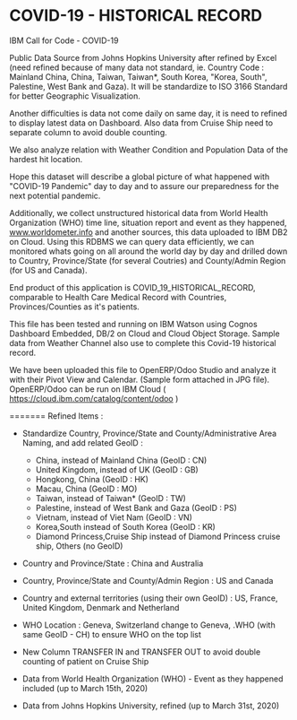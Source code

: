 # COVID-19 - HISTORICAL RECORD
IBM Call for Code - COVID-19

Public Data Source from Johns Hopkins University after refined by Excel (need refined because of many data not standard, 
ie. Country Code : Mainland China, China, Taiwan, Taiwan*, South Korea, "Korea, South", Palestine, West Bank and Gaza). 
It will be standardize to ISO 3166 Standard for better Geographic Visualization.

Another difficulties is data not come daily on same day, it is need to refined to display latest data on Dashboard. 
Also data from Cruise Ship need to separate column to avoid double counting.

We also analyze relation with Weather Condition and Population Data of the hardest hit location.

Hope this dataset will describe a global picture of what happened with "COVID-19 Pandemic" day to day and to assure our 
preparedness for the next potential pandemic.

Additionally, we collect unstructured historical data from World Health Organization (WHO) time line, situation report and event
as they happened, www.worldometer.info and another sources, this data uploaded to IBM DB2 on Cloud. Using this RDBMS we can query
data efficiently, we can monitored whats going on all around the world day by day and drilled down to Country, Province/State
(for several Coutries) and County/Admin Region (for US and Canada).

End product of this application is COVID_19_HISTORICAL_RECORD, comparable to Health Care Medical Record with Countries, Provinces/Counties as it's patients.

This file has been tested and running on IBM Watson using Cognos Dashboard Embedded, DB/2 on Cloud and Cloud Object Storage. Sample data from Weather Channel also use to complete this Covid-19 historical record.

We have been uploaded this file to OpenERP/Odoo Studio and analyze it with their Pivot View and Calendar. (Sample form attached in JPG file). OpenERP/Odoo can be run on IBM Cloud ( https://cloud.ibm.com/catalog/content/odoo )



=======
Refined Items :
- Standardize Country, Province/State and County/Administrative Area Naming, and add related GeoID :
   - China, instead of Mainland China (GeoID : CN)
   - United Kingdom, instead of UK (GeoID : GB)
   - Hongkong, China (GeoID : HK)
   - Macau, China (GeoID : MO)
   - Taiwan, instead of Taiwan* (GeoID : TW)
   - Palestine, instead of West Bank and Gaza (GeoID : PS)
   - Vietnam, instead of Viet Nam (GeoID : VN)
   - Korea,South instead of South Korea (GeoID : KR)
   - Diamond Princess,Cruise Ship instead of Diamond Princess cruise ship, Others (no GeoID)
   
 - Country and Province/State : China and Australia
 - Country, Province/State and County/Admin Region : US and Canada
 - Country and external territories (using their own GeoID) : US, France, United Kingdom, Denmark and Netherland
 - WHO Location : Geneva, Switzerland change to Geneva, .WHO (with same GeoID - CH) to ensure WHO on the top list 
 - New Column TRANSFER IN and TRANSFER OUT to avoid double counting of patient on Cruise Ship
 
- Data from World Health Organization (WHO) - Event as they happened included (up to March 15th, 2020)
- Data from Johns Hopkins University, refined (up to March 31st, 2020) 


